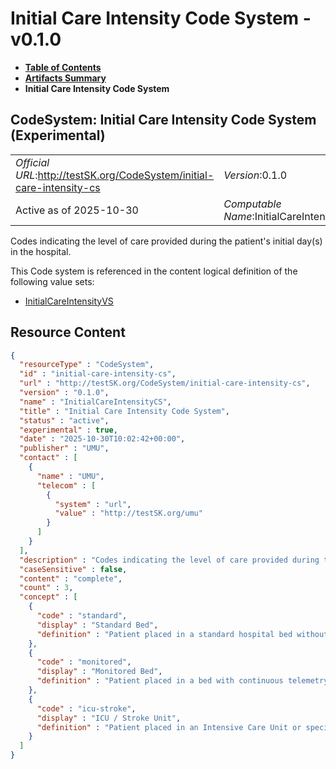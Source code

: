 # Initial Care Intensity Code System - v0.1.0

* [**Table of Contents**](toc.md)
* [**Artifacts Summary**](artifacts.md)
* **Initial Care Intensity Code System**

## CodeSystem: Initial Care Intensity Code System (Experimental) 

| | |
| :--- | :--- |
| *Official URL*:http://testSK.org/CodeSystem/initial-care-intensity-cs | *Version*:0.1.0 |
| Active as of 2025-10-30 | *Computable Name*:InitialCareIntensityCS |

 
Codes indicating the level of care provided during the patient's initial day(s) in the hospital. 

 This Code system is referenced in the content logical definition of the following value sets: 

* [InitialCareIntensityVS](ValueSet-initial-care-intensity-vs.md)



## Resource Content

```json
{
  "resourceType" : "CodeSystem",
  "id" : "initial-care-intensity-cs",
  "url" : "http://testSK.org/CodeSystem/initial-care-intensity-cs",
  "version" : "0.1.0",
  "name" : "InitialCareIntensityCS",
  "title" : "Initial Care Intensity Code System",
  "status" : "active",
  "experimental" : true,
  "date" : "2025-10-30T10:02:42+00:00",
  "publisher" : "UMU",
  "contact" : [
    {
      "name" : "UMU",
      "telecom" : [
        {
          "system" : "url",
          "value" : "http://testSK.org/umu"
        }
      ]
    }
  ],
  "description" : "Codes indicating the level of care provided during the patient's initial day(s) in the hospital.",
  "caseSensitive" : false,
  "content" : "complete",
  "count" : 3,
  "concept" : [
    {
      "code" : "standard",
      "display" : "Standard Bed",
      "definition" : "Patient placed in a standard hospital bed without continuous monitoring."
    },
    {
      "code" : "monitored",
      "display" : "Monitored Bed",
      "definition" : "Patient placed in a bed with continuous telemetry or other monitoring (outside ICU)."
    },
    {
      "code" : "icu-stroke",
      "display" : "ICU / Stroke Unit",
      "definition" : "Patient placed in an Intensive Care Unit or specialized Stroke Unit."
    }
  ]
}

```
